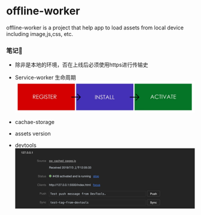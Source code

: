 # offline-worker

offline-worker is a project that help app to load assets from local device including image,js,css, etc.




### 笔记📒  
* 除非是本地的环境，否在上线后必须使用https进行传输史
* Service-worker 生命周期
![](/assets/service-worker.png)

* cachae-storage 

* assets version

* devtools 
![](/assets/devtool-sw-panel.png)